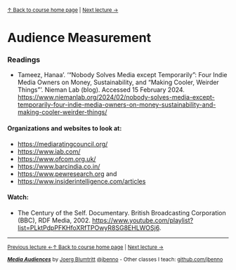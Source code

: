 <sup>[&uarr; Back to course home page](/README.md) | [Next lecture &rarr;](/files/03.md)</sup> 

# Audience Measurement

### Readings

- Tameez, Hanaa’. ‘“Nobody Solves Media except Temporarily”: Four Indie Media Owners on Money, Sustainability, and “Making Cooler, Weirder Things”’. Nieman Lab (blog). Accessed 15 February 2024. https://www.niemanlab.org/2024/02/nobody-solves-media-except-temporarily-four-indie-media-owners-on-money-sustainability-and-making-cooler-weirder-things/

#### Organizations and websites to look at:

- https://mediaratingcouncil.org/
- https://www.iab.com/
- https://www.ofcom.org.uk/
- https://www.barcindia.co.in/
- https://www.pewresearch.org and
- https://www.insiderintelligence.com/articles

#### Watch:
- The Century of the Self. Documentary. British Broadcasting Corporation (BBC), RDF Media, 2002. https://www.youtube.com/playlist?list=PLktPdpPFKHfoXRfTPOwyR8SG8EHLWOSj6.

***
<sup>[Previous lecture &larr;](/files/01.md)[&uarr; Back to course home page](/README.md) | [Next lecture &rarr;](/files/03.md)</sup>  
  
<sup>***[Media Audiences](/README.md)*** by [Joerg Blumtritt](https://jbenno.net) [@jbenno](https://twitter.com/jbenno) - Other classes I teach: [github.com/jbenno](https://github.com/jbenno/teaching/blob/master/README.md)</sup>
